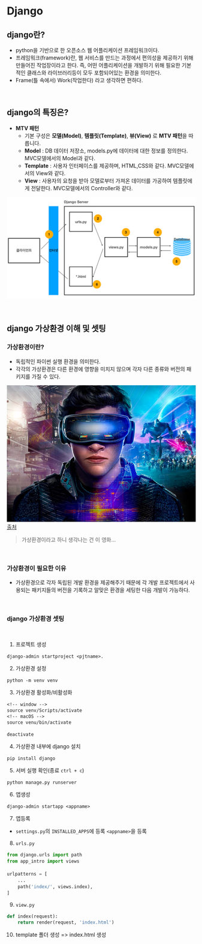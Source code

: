 # Django

## django란?

- python을 기반으로 한 오픈소스 웹 어플리케이션 프레임워크이다.
- 프레임워크(framework)란, 웹 서비스를 만드는 과정에서 편의성을 제공하기 위해 만들어진 작업장이라고 한다. 즉, 어떤 어플리케이션을 개발하기 위해 필요한 기본적인 클래스와
라이브러리등이 모두 포함되어있는 환경을 의미한다.
- Frame(틀 속에서) Work(작업한다) 라고 생각하면 편하다.

<br>

## django의 특징은?

- **MTV 패턴**
    - 기본 구성은 **모델(Model)**, **템플릿(Template)**, **뷰(View)** 로 **MTV 패턴**을 따릅니다.
    - **Model** : DB 데이터 저장소, models.py에 데이터에 대한 정보를 정의한다. MVC모델에서의 Model과 같다.
    - **Template** : 사용자 인터페이스를 제공하며, HTML,CSS와 같다. MVC모델에서의 View와 같다. 
    - **View** : 사용자의 요청을 받아 모델로부터 가져온 데이터를 가공하여 템플릿에게 전달한다. MVC모델에서의 Controller와 같다. 

![MTV](./assets/MTV.png)

<br>

## django 가상환경 이해 및 셋팅

### 가상환경이란?
- 독립적인 파이썬 실행 환경을 의미한다.
- 각각의 가상환경은 다른 환경에 영향을 미치지 않으며 각자 다른 종류와 버전의 패키지를 가질 수 있다.

![그림](./assets/그림.png) <br> [출처](https://hypebeast.kr/2021/1/ready-player-one-two-movie-sequel-ernest-cline-production-info)
> 가상환경이라고 하니 생각나는 건 이 영화...

<br>

### 가상환경이 필요한 이유

- 가상환경으로 각자 독립된 개발 환경을 제공해주기 때문에 각 개발 프로젝트에서 사용되는 패키지들의 버전을 기록하고 알맞은 환경을 세팅한 다음 개발이 가능하다.

<br>

### django 가상환경 셋팅

<br>

1. 프로젝트 생성
```
django-admin startproject <pjtname>.
```

2. 가상환경 설정
```
python -m venv venv
```

3. 가상환경 활성화/비활성화
```
<!-- window -->
source venv/Scripts/activate
<!-- macOS -->
source venu/bin/activate

deactivate
```

4. 가상환경 내부에 django 설치
```
pip install django
```

5. 서버 실행 확인(종료 `ctrl + c`)
```
python manage.py runserver
```


6. 앱생성
```
django-admin startapp <appname>
```

7. 앱등록
- `settings.py`의 `INSTALLED_APPS`에 등록
    `<appname>`을 등록

8. `urls.py`
```python
from django.urls import path
from app_intro import views

urlpatterns = [
    ...
    path('index/', views.index),
]
```

9. `view.py`
```python
def index(request):
    return render(request, 'index.html')
```

10. template 폴더 생성 => index.html 생성


